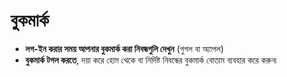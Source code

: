 # **বুকমার্ক**

- **লগ-ইন করার সময় আপনার বুকমার্ক করা নিবন্ধগুলি দেখুন** (গুগল বা অ্যাপল)
- **বুকমার্ক টগল করতে**, দয়া করে হোম থেকে বা নির্দিষ্ট নিবন্ধের বুকমার্ক বোতাম ব্যবহার করে করুন৷
